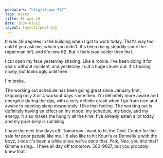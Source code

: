 ```yaml
---
permalink: "blog/it-was-49/"
tags: posts
title: It was 49
date: 2004-01-22
layout: layouts/post.njk
---
```


It was 49 degrees in the building when I got to work today. That's way too cold if you ask me, which you didn't. It's been rising steadily since the repairman left, and it's now 62. But it feels way colder than that.

I cut open my face yesterday shaving. Like a rookie. I've been doing it for years without incident, and yesterday I cut a huge chunk out. It's healing nicely, but looks ugly until then.

I'm broke.

The working out schedule has been going great since January first, skipping only 3 or 4 workout days since then. I'm definitely more awake and energetic during the day, with a very definite crash when I go from nice and awake to needing sleep desperately. I like that feeling. The working out is definitely having an effect on my mood, my schedule, my body, and my energy. It also makes me hungry all the time. I've already eaten a lot today and my poor belly is rumbling.

I have the next few days off. Tomorrow I want to hit the Civic Center for the sale for poor people like me. I'd also like to hit Kouri's or Donnelly's with the boyz, since it's been a while since we've done that. Polk, Neo, you into that? Gimme a ring... I have all day off tomorrow. 360-9027, but you probably knew that.